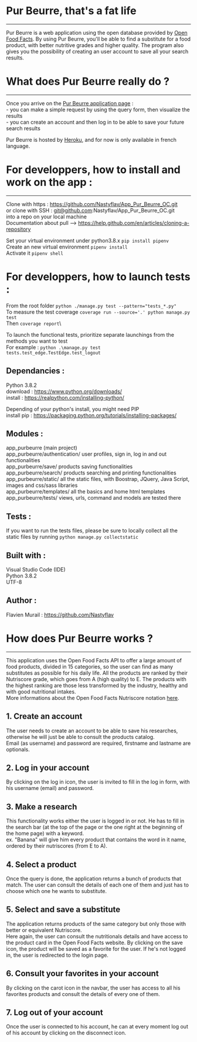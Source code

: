 # Pur Beurre, that's a fat life
----------------
Pur Beurre is a web application using the open database provided by [Open Food Facts](https://world.openfoodfacts.org/).
By using Pur Beurre, you'll be able to find a substitute for a food product, with better nutritive grades and higher 
quality. The program also gives you the possibility of creating an user account to save all your search results.


# What does Pur Beurre really do ?
----------------
Once you arrive on the [Pur Beurre application page](https://purbeurreflavien.herokuapp.com/) :\
	- you can make a simple request by using the query form, then visualize the results \
	- you can create an account and then log in to be able to save your future search results

Pur Beurre is hosted by [Heroku](https://www.heroku.com/), and for now is only available in french language.	

# For developpers, how to install and work on the app :
--------------
Clone with https : https://github.com/Nastyflav/App_Pur_Beurre_OC.git \
or clone with SSH : git@github.com:Nastyflav/App_Pur_Beurre_OC.git \
into a repo on your local machine \
Documentation about pull --> https://help.github.com/en/articles/cloning-a-repository 

Set your virtual environment under python3.8.x `pip install pipenv`\
Create an new virtual environment `pipenv install`\
Activate it `pipenv shell`

# For developpers, how to launch tests :

From the root folder `python ./manage.py test --pattern="tests_*.py"`\
To measure the test coverage `coverage run --source='.' python manage.py test`\
Then `coverage report`\

To launch the functional tests, prioritize separate launchings from the methods you want to test\
For example : `python .\manage.py test tests.test_edge.TestEdge.test_logout`

## Dependancies :

Python 3.8.2 \
download : https://www.python.org/downloads/ \
install : https://realpython.com/installing-python/ 

Depending of your python's install, you might need PIP\
install pip : https://packaging.python.org/tutorials/installing-packages/

## Modules :

app_purbeurre (main project)\
app_purbeurre/authentication/ user profiles, sign in, log in and out functionalities\
app_purbeurre/save/ products saving functionalities\
app_purbeurre/search/ products searching and printing functionalities\
app_purbeurre/static/ all the static files, with Boostrap, JQuery, Java Script, images and css/sass libraries\
app_purbeurre/templates/ all the basics and home html templates
app_purbeurre/tests/ views, urls, command and models are tested there

## Tests :

If you want to run the tests files, please be sure to locally collect all the static files by running `python manage.py collectstatic`

## Built with :

Visual Studio Code (IDE)\
Python 3.8.2\
UTF-8

## Author :

Flavien Murail : https://github.com/Nastyflav


# How does Pur Beurre works ?
----------------

This application uses the Open Food Facts API to offer a large amount of food products, divided in 15 categories, so the user can find as many substitutes as possible for his daily life.
All the products are ranked by their Nutriscore grade, which goes from A (high quality) to E. The products with the highest ranking are those less transformed by the industry, healthy and with good nutritional intakes.\
More informations about the Open Food Facts Nutriscore notation [here](https://fr.openfoodfacts.org/nutriscore).

## 1. Create an account

The user needs to create an account to be able to save his researches, otherwise he will just be able to consult the products catalog.\
Email (as username) and password are required, firstname and lastname are optionals.

## 2. Log in your account

By clicking on the log in icon, the user is invited to fill in the log in form, with his username (email) and password.

## 3. Make a research

This functionality works either the user is logged in or not. He has to fill in the search bar (at the top of the page or the one right at the beginning of the home page) with a keyword.\
ex. "Banana" will give him every product that contains the word in it name, ordered by their nutriscores (from E to A).

## 4. Select a product

Once the query is done, the application returns a bunch of products that match. The user can consult the details of each one of them and just has to choose which one he wants to substitute.

## 5. Select and save a substitute

The application returns products of the same category but only those with better or equivalent Nutriscore.\
Here again, the user can consult the nutritionals details and have access to the product card in the Open Food Facts website.
By clicking on the save icon, the product will be saved as a favorite for the user. If he's not logged in, the user is redirected to the login page.

## 6. Consult your favorites in your account

By clicking on the carot icon in the navbar, the user has access to all his favorites products and consult the details of every one of them.

## 7. Log out of your account
Once the user is connected to his account, he can at every moment log out of his account by clicking on the disconnect icon.